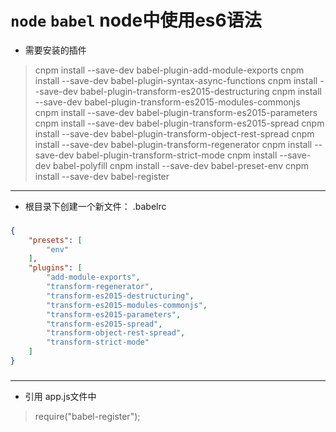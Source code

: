 # `node` `babel` node中使用es6语法

* 需要安装的插件
> cnpm install --save-dev babel-plugin-add-module-exports
> cnpm install --save-dev babel-plugin-syntax-async-functions
> cnpm install --save-dev babel-plugin-transform-es2015-destructuring
> cnpm install --save-dev babel-plugin-transform-es2015-modules-commonjs
> cnpm install --save-dev babel-plugin-transform-es2015-parameters
> cnpm install --save-dev babel-plugin-transform-es2015-spread
> cnpm install --save-dev babel-plugin-transform-object-rest-spread
> cnpm install --save-dev babel-plugin-transform-regenerator
> cnpm install --save-dev babel-plugin-transform-strict-mode
> cnpm install --save-dev babel-polyfill
> cnpm install --save-dev babel-preset-env
> cnpm install --save-dev babel-register

-------------------------------------------
* 根目录下创建一个新文件： .babelrc
###
```json
{
    "presets": [
        "env"
    ],
    "plugins": [
        "add-module-exports",
        "transform-regenerator",
        "transform-es2015-destructuring",
        "transform-es2015-modules-commonjs",
        "transform-es2015-parameters",
        "transform-es2015-spread",
        "transform-object-rest-spread",
        "transform-strict-mode"
    ]
}
```
###
-------------------------------------------
* 引用
app.js文件中
> require("babel-register");
